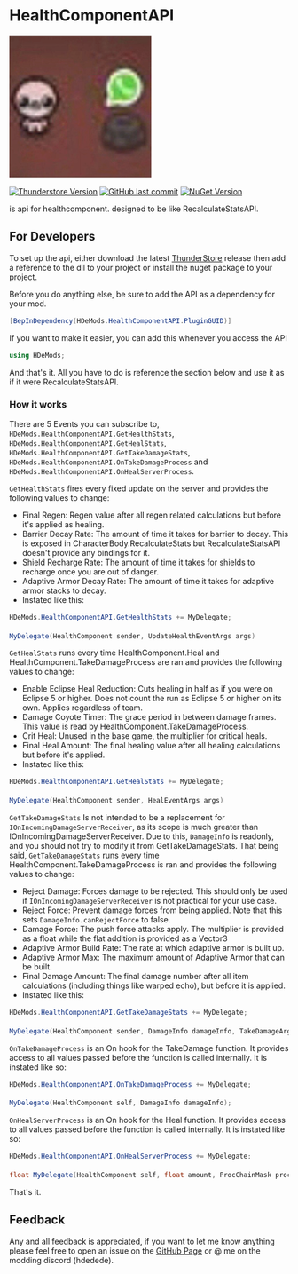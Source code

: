 # HealthComponentAPI

![icon](https://github.com/HDeDeDe/HealthComponentAPI/blob/main/Resources/icon.png?raw=true)

[![Thunderstore Version](https://img.shields.io/thunderstore/v/HDeDeDe/HealthComponentAPI?style=for-the-badge&logo=thunderstore&color=blue)](https://thunderstore.io/package/HDeDeDe/HealthComponentAPI/)
[![GitHub last commit](https://img.shields.io/github/last-commit/HDeDeDe/HealthComponentAPI?style=for-the-badge&logo=github)](https://github.com/HDeDeDe/HealthComponentAPI)
[![NuGet Version](https://img.shields.io/nuget/v/HDeDeDe.Mods.RiskOfRain2.HealthComponentAPI?style=for-the-badge&logo=nuget)](https://www.nuget.org/packages/HDeDeDe.Mods.RiskOfRain2.HealthComponentAPI)



is api for healthcomponent. designed to be like RecalculateStatsAPI.

## For Developers
To set up the api, either download the latest [ThunderStore](https://thunderstore.io/package/HDeDeDe/HealthComponentAPI/) release then add a reference to the dll to your project or install the nuget package to your project.

Before you do anything else, be sure to add the API as a dependency for your mod.
```c#
[BepInDependency(HDeMods.HealthComponentAPI.PluginGUID)]
```

If you want to make it easier, you can add this whenever you access the API
```c#
using HDeMods;
```
And that's it. All you have to do is reference the section below and use it as if it were RecalculateStatsAPI.

### How it works
There are 5 Events you can subscribe to, `HDeMods.HealthComponentAPI.GetHealthStats`, `HDeMods.HealthComponentAPI.GetHealStats`, `HDeMods.HealthComponentAPI.GetTakeDamageStats`, `HDeMods.HealthComponentAPI.OnTakeDamageProcess` and `HDeMods.HealthComponentAPI.OnHealServerProcess`.

`GetHealthStats` fires every fixed update on the server and provides the following values to change:
- Final Regen: Regen value after all regen related calculations but before it's applied as healing.
- Barrier Decay Rate: The amount of time it takes for barrier to decay. This is exposed in CharacterBody.RecalculateStats but RecalculateStatsAPI doesn't provide any bindings for it.
- Shield Recharge Rate: The amount of time it takes for shields to recharge once you are out of danger.
- Adaptive Armor Decay Rate: The amount of time it takes for adaptive armor stacks to decay.
- Instated like this:
```c#
HDeMods.HealthComponentAPI.GetHealthStats += MyDelegate;
    
MyDelegate(HealthComponent sender, UpdateHealthEventArgs args)
```

`GetHealStats` runs every time HealthComponent.Heal and HealthComponent.TakeDamageProcess are ran and provides the following values to change:
- Enable Eclipse Heal Reduction: Cuts healing in half as if you were on Eclipse 5 or higher. Does not count the run as Eclipse 5 or higher on its own. Applies regardless of team.
- Damage Coyote Timer: The grace period in between damage frames. This value is read by HealthComponent.TakeDamageProcess.
- Crit Heal: Unused in the base game, the multiplier for critical heals.
- Final Heal Amount: The final healing value after all healing calculations but before it's applied.
- Instated like this: 
```c#
HDeMods.HealthComponentAPI.GetHealStats += MyDelegate;
    
MyDelegate(HealthComponent sender, HealEventArgs args)
```

`GetTakeDamageStats` Is not intended to be a replacement for `IOnIncomingDamageServerReceiver`, as its scope is much greater than IOnIncomingDamageServerReceiver. Due to this, `DamageInfo` is readonly, and you should not try to modify it from GetTakeDamageStats. That being said, `GetTakeDamageStats` runs every time HealthComponent.TakeDamageProcess is ran and provides the following values to change:
- Reject Damage: Forces damage to be rejected. This should only be used if `IOnIncomingDamageServerReceiver` is not practical for your use case.
- Reject Force: Prevent damage forces from being applied. Note that this sets `DamageInfo.canRejectForce` to false.
- Damage Force: The push force attacks apply. The multiplier is provided as a float while the flat addition is provided as a Vector3
- Adaptive Armor Build Rate: The rate at which adaptive armor is built up.
- Adaptive Armor Max: The maximum amount of Adaptive Armor that can be built.
- Final Damage Amount: The final damage number after all item calculations (including things like warped echo), but before it is applied.
- Instated like this:
```c#
HDeMods.HealthComponentAPI.GetTakeDamageStats += MyDelegate;
    
MyDelegate(HealthComponent sender, DamageInfo damageInfo, TakeDamageArgs args)
```

`OnTakeDamageProcess` is an On hook for the TakeDamage function. It provides access to all values passed before the function is called internally. It is instated like so:

```c#
HDeMods.HealthComponentAPI.OnTakeDamageProcess += MyDelegate;

MyDelegate(HealthComponent self, DamageInfo damageInfo);
```

`OnHealServerProcess` is an On hook for the Heal function. It provides access to all values passed before the function is called internally. It is instated like so:

```c#
HDeMods.HealthComponentAPI.OnHealServerProcess += MyDelegate;

float MyDelegate(HealthComponent self, float amount, ProcChainMask procChainMask, bool nonRegen = true);
```


That's it.


## Feedback
Any and all feedback is appreciated, if you want to let me know anything please feel free to open an issue on the [GitHub Page](https://github.com/HDeDeDe/HealthComponentAPI) or @ me on the modding discord (hdedede).